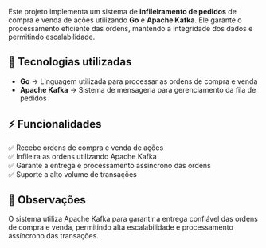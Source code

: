 Este projeto implementa um sistema de **infileiramento de pedidos** de compra e venda de ações utilizando **Go** e **Apache Kafka**. Ele garante o processamento eficiente das ordens, mantendo a integridade dos dados e permitindo escalabilidade.

## 🚀 Tecnologias utilizadas

- **Go** → Linguagem utilizada para processar as ordens de compra e venda  
- **Apache Kafka** → Sistema de mensageria para gerenciamento da fila de pedidos  

## ⚡ Funcionalidades

✅ Recebe ordens de compra e venda de ações  
✅ Infileira as ordens utilizando Apache Kafka  
✅ Garante a entrega e processamento assíncrono das ordens  
✅ Suporte a alto volume de transações  

## 📌 Observações

O sistema utiliza Apache Kafka para garantir a entrega confiável das ordens de compra e venda, permitindo alta escalabilidade e processamento assíncrono das transações.
